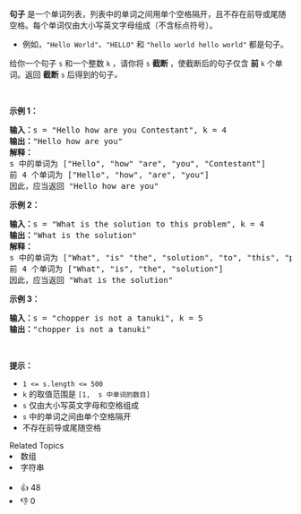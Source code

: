 <p><strong>句子</strong> 是一个单词列表，列表中的单词之间用单个空格隔开，且不存在前导或尾随空格。每个单词仅由大小写英文字母组成（不含标点符号）。</p>

<ul>
	<li>例如，<code>"Hello World"</code>、<code>"HELLO"</code> 和 <code>"hello world hello world"</code> 都是句子。</li>
</ul>

<p>给你一个句子 <code>s</code>​​​​​​ 和一个整数 <code>k</code>​​​​​​ ，请你将 <code>s</code>​​ <strong>截断</strong> ​，​​​使截断后的句子仅含 <strong>前</strong> <code>k</code>​​​​​​ 个单词。返回 <strong>截断</strong> <code>s</code>​​​​<em>​​ </em>后得到的句子<em>。</em></p>

<p> </p>

<p><strong>示例 1：</strong></p>

<pre><strong>输入：</strong>s = "Hello how are you Contestant", k = 4
<strong>输出：</strong>"Hello how are you"
<strong>解释：</strong>
s 中的单词为 ["Hello", "how" "are", "you", "Contestant"]
前 4 个单词为 ["Hello", "how", "are", "you"]
因此，应当返回 "Hello how are you"
</pre>

<p><strong>示例 2：</strong></p>

<pre><strong>输入：</strong>s = "What is the solution to this problem", k = 4
<strong>输出：</strong>"What is the solution"
<strong>解释：</strong>
s 中的单词为 ["What", "is" "the", "solution", "to", "this", "problem"]
前 4 个单词为 ["What", "is", "the", "solution"]
因此，应当返回 "What is the solution"</pre>

<p><strong>示例 3：</strong></p>

<pre><strong>输入：</strong>s = "chopper is not a tanuki", k = 5
<strong>输出：</strong>"chopper is not a tanuki"
</pre>

<p> </p>

<p><strong>提示：</strong></p>

<ul>
	<li><code>1 &lt;= s.length &lt;= 500</code></li>
	<li><code>k</code> 的取值范围是 <code>[1,  s 中单词的数目]</code></li>
	<li><code>s</code> 仅由大小写英文字母和空格组成</li>
	<li><code>s</code> 中的单词之间由单个空格隔开</li>
	<li>不存在前导或尾随空格</li>
</ul>
<div><div>Related Topics</div><div><li>数组</li><li>字符串</li></div></div><br><div><li>👍 48</li><li>👎 0</li></div>